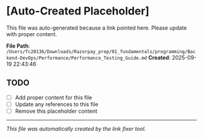 # [Auto-Created Placeholder]

This file was auto-generated because a link pointed here.
Please update with proper content.

**File Path**: `/Users/fc20136/Downloads/Razorpay_prep/01_fundamentals/programming/Backend-DevOps/Performance/Performance_Testing_Guide.md`
**Created**: 2025-09-19 22:43:46

## TODO
- [ ] Add proper content for this file
- [ ] Update any references to this file
- [ ] Remove this placeholder content

---
*This file was automatically created by the link fixer tool.*
